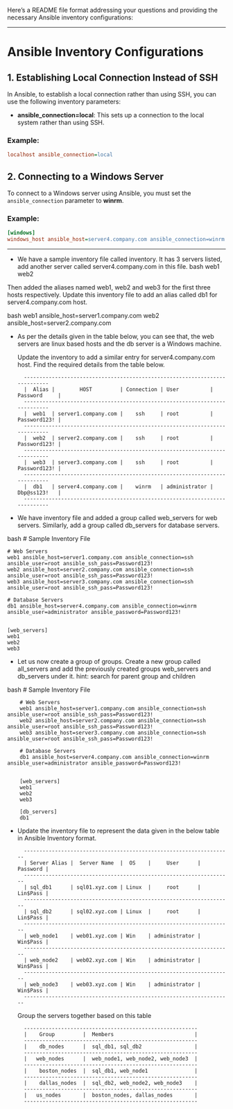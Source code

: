 Here’s a README file format addressing your questions and providing the necessary Ansible inventory configurations:

---

# Ansible Inventory Configurations

## 1. Establishing Local Connection Instead of SSH
In Ansible, to establish a local connection rather than using SSH, you can use the following inventory parameters:
- **ansible_connection=local**: This sets up a connection to the local system rather than using SSH.

### Example:
```ini
localhost ansible_connection=local
```

## 2. Connecting to a Windows Server
To connect to a Windows server using Ansible, you must set the `ansible_connection` parameter to **winrm**.

### Example:
```ini
[windows]
windows_host ansible_host=server4.company.com ansible_connection=winrm ansible_user=administrator ansible_password=Dbp@ss123!
```

---

- We have a sample inventory file called inventory. It has 3 servers listed, add another server called server4.company.com in this file.
bash
web1 
web2


Then added the aliases named web1, web2 and web3 for the first three hosts respectively. Update this inventory file to add an alias called db1 for server4.company.com host.

bash
web1 ansible_host=server1.company.com
web2 ansible_host=server2.company.com


- As per the details given in the table below, you can see that, the web servers are linux based hosts and the db server is a Windows machine.

	Update the inventory to add a similar entry for server4.company.com host. Find the required details from the table below.

		---------------------------------------------------------------------------
		|  Alias |        HOST         | Connection | User          | Password     | 
		---------------------------------------------------------------------------
		|  web1  | server1.company.com |    ssh     | root          | Password123! |
		---------------------------------------------------------------------------
		|  web2  | server2.company.com |    ssh     | root          | Password123! |
		---------------------------------------------------------------------------
		|  web3  | server3.company.com |    ssh     | root          | Password123! |
		---------------------------------------------------------------------------
		|  db1   | server4.company.com |    winrm   | administrator | Dbp@ss123!   |
		---------------------------------------------------------------------------





- We have inventory file and added a group called web_servers for web servers. Similarly, add a group called db_servers for database servers.

	
bash
	# Sample Inventory File

	# Web Servers
	web1 ansible_host=server1.company.com ansible_connection=ssh ansible_user=root ansible_ssh_pass=Password123!
	web2 ansible_host=server2.company.com ansible_connection=ssh ansible_user=root ansible_ssh_pass=Password123!
	web3 ansible_host=server3.company.com ansible_connection=ssh ansible_user=root ansible_ssh_pass=Password123!

	# Database Servers
	db1 ansible_host=server4.company.com ansible_connection=winrm ansible_user=administrator ansible_password=Password123!


	[web_servers]
	web1
	web2
	web3






- Let us now create a group of groups. Create a new group called all_servers and add the previously created groups web_servers and db_servers under it.
	hint: search for parent group and children
		
bash
		# Sample Inventory File

		# Web Servers
		web1 ansible_host=server1.company.com ansible_connection=ssh ansible_user=root ansible_ssh_pass=Password123!
		web2 ansible_host=server2.company.com ansible_connection=ssh ansible_user=root ansible_ssh_pass=Password123!
		web3 ansible_host=server3.company.com ansible_connection=ssh ansible_user=root ansible_ssh_pass=Password123!

		# Database Servers
		db1 ansible_host=server4.company.com ansible_connection=winrm ansible_user=administrator ansible_password=Password123!


		[web_servers]
		web1
		web2
		web3

		[db_servers]
		db1





- Update the inventory file to represent the data given in the below table in Ansible Inventory format.


		-------------------------------------------------------------------
		| Server Alias |  Server Name  |  OS    |     User      | Password |
		-------------------------------------------------------------------
		| sql_db1      | sql01.xyz.com | Linux  |     root      | Lin$Pass |
		-------------------------------------------------------------------
		| sql_db2      | sql02.xyz.com | Linux  |     root      | Lin$Pass |
		-------------------------------------------------------------------
		| web_node1    | web01.xyz.com | Win    | administrator | Win$Pass |
		-------------------------------------------------------------------
		| web_node2    | web02.xyz.com | Win    | administrator | Win$Pass |
		-------------------------------------------------------------------
		| web_node3    | web03.xyz.com | Win    | administrator | Win$Pass |
		-------------------------------------------------------------------

	 Group the servers together based on this table

		--------------------------------------------------------
		|    Group         |  Members                          |
		--------------------------------------------------------
		|    db_nodes      |  sql_db1, sql_db2                 |
		--------------------------------------------------------
		|   web_nodes      |  web_node1, web_node2, web_node3  |
		--------------------------------------------------------
		|    boston_nodes  |  sql_db1, web_node1               |
		--------------------------------------------------------
		|    dallas_nodes  |  sql_db2, web_node2, web_node3    |
		--------------------------------------------------------
		|   us_nodes       |  boston_nodes, dallas_nodes       |
		--------------------------------------------------------
